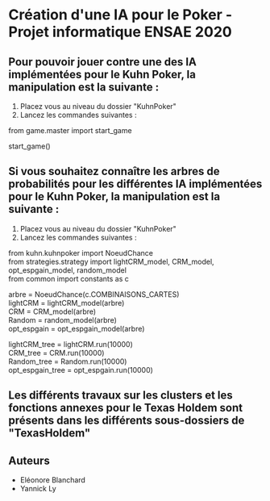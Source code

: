 # Création d'une IA pour le Poker - Projet informatique ENSAE 2020

## Pour pouvoir jouer contre une des IA implémentées pour le Kuhn Poker, la manipulation est la suivante :

1. Placez vous au niveau du dossier "KuhnPoker"
2. Lancez les commandes suivantes :

from game.master import start_game

start_game()

## Si vous souhaitez connaître les arbres de probabilités pour les différentes IA implémentées pour le Kuhn Poker, la manipulation est la suivante :

1. Placez vous au niveau du dossier "KuhnPoker"
2. Lancez les commandes suivantes : 

from kuhn.kuhnpoker import NoeudChance  
from strategies.strategy import lightCRM_model, CRM_model, opt_espgain_model, random_model  
from common import constants as c  

arbre = NoeudChance(c.COMBINAISONS_CARTES)  
lightCRM = lightCRM_model(arbre)  
CRM = CRM_model(arbre)  
Random = random_model(arbre)  
opt_espgain = opt_espgain_model(arbre)  

lightCRM_tree = lightCRM.run(10000)  
CRM_tree = CRM.run(10000)  
Random_tree = Random.run(10000)  
opt_espgain_tree = opt_espgain.run(10000)  

## Les différents travaux sur les clusters et les fonctions annexes pour le Texas Holdem sont présents dans les différents sous-dossiers de "TexasHoldem"

## Auteurs

* Eléonore Blanchard
* Yannick Ly


